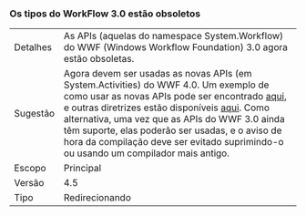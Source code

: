 ### <a name="workflow-30-types-are-obsolete"></a>Os tipos do WorkFlow 3.0 estão obsoletos

|   |   |
|---|---|
|Detalhes|As APIs (aquelas do namespace System.Workflow) do WWF (Windows Workflow Foundation) 3.0 agora estão obsoletas.|
|Sugestão|Agora devem ser usadas as novas APIs (em System.Activities) do WWF 4.0. Um exemplo de como usar as novas APIs pode ser encontrado [aqui](~/docs/framework/windows-workflow-foundation/how-to-update-the-definition-of-a-running-workflow-instance.md), e outras diretrizes estão disponíveis [aqui](http://blogs.msdn.com/b/workflowteam/archive/2012/02/08/deprecatingwf3.aspx). Como alternativa, uma vez que as APIs do WWF 3.0 ainda têm suporte, elas poderão ser usadas, e o aviso de hora da compilação deve ser evitado suprimindo-o ou usando um compilador mais antigo.|
|Escopo|Principal|
|Versão|4.5|
|Tipo|Redirecionando|

